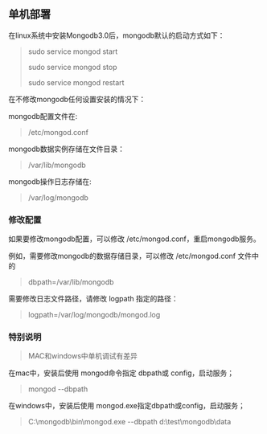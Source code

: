 ## 单机部署

在linux系统中安装Mongodb3.0后，mongodb默认的启动方式如下：
	
> sudo service mongod start
>
> sudo service mongod stop
>
> sudo service mongod restart
	
在不修改mongodb任何设置安装的情况下：

mongodb配置文件在:
>/etc/mongod.conf

mongodb数据实例存储在文件目录：
> /var/lib/mongodb

mongodb操作日志存储在:
> /var/log/mongodb

### 修改配置

如果要修改mongodb配置，可以修改 /etc/mongod.conf，重启mongodb服务。

例如，需要修改mongodb的数据存储目录，可以修改 /etc/mongod.conf 文件中的
> dbpath=/var/lib/mongodb

需要修改日志文件路径，请修改 logpath 指定的路径：
> logpath=/var/log/mongodb/mongod.log

### 特别说明
> MAC和windows中单机调试有差异

在mac中，安装后使用 mongod命令指定 dbpath或 config，启动服务；
> mongod --dbpath <path to data directory>

在windows中，安装后使用 mongod.exe指定dbpath或config，启动服务；
> C:\mongodb\bin\mongod.exe --dbpath d:\test\mongodb\data

